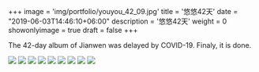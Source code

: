 +++
image = 'img/portfolio/youyou_42_09.jpg'
title = '悠悠42天'
date = "2019-06-03T14:46:10+06:00"
description = '悠悠42天'
weight = 0
showonlyimage = true
draft = false
+++

The 42-day album of Jianwen was delayed by COVID-19. Finaly, it is done.


![](img/portfolio/youyou_42_01.jpg)
![](/img/portfolio/youyou_42_02.jpg)
![](/img/portfolio/youyou_42_03.jpg)
![](/img/portfolio/youyou_42_04.jpg)
![](/img/portfolio/youyou_42_05.jpg)
![](/img/portfolio/youyou_42_06.jpg)
![](/img/portfolio/youyou_42_07.jpg)
![](/img/portfolio/youyou_42_08.jpg)
![](/img/portfolio/youyou_42_09.jpg)
